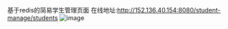 基于redis的简易学生管理页面
在线地址:http://152.136.40.154:8080/student-manage/students
![image](https://github.com/user-attachments/assets/6a3cedfd-7fdc-4632-82ea-1cad1a882f0d)

